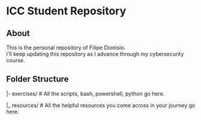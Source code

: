 # ICC Student Repository
## About
This is the personal repository of Filipe Dionisio.  
I'll keep updating this repository as I advance through my cybersecurity course.
## Folder Structure
|- exercises/ # All the scripts, bash, powershell, python go here.

|_ resources/ # All the helpful resources you come across in your journey go here. 
